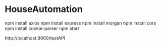 # HouseAutomation

npm install axios
npm install express
npm install morgan
npm install cors
npm install cookie-parser
npm start


http://localhost:9000/testAPI

